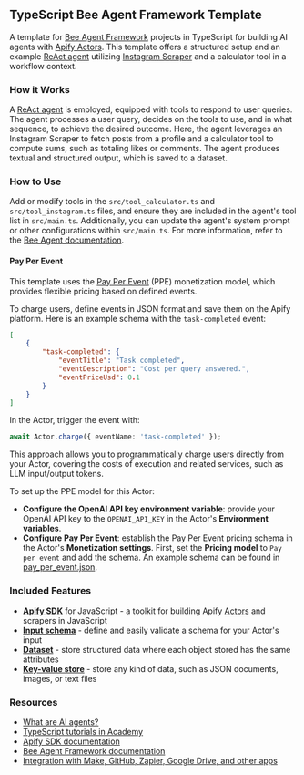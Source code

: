 ## TypeScript Bee Agent Framework Template

A template for [Bee Agent Framework](https://i-am-bee.github.io/bee-agent-framework/#/) projects in TypeScript for building AI agents with [Apify Actors](https://apify.com/actors). This template offers a structured setup and an example [ReAct agent](https://react-lm.github.io/) utilizing [Instagram Scraper](https://apify.com/apify/instagram-scraper) and a calculator tool in a workflow context.

### How it Works

A [ReAct agent](https://react-lm.github.io/) is employed, equipped with tools to respond to user queries. The agent processes a user query, decides on the tools to use, and in what sequence, to achieve the desired outcome. Here, the agent leverages an Instagram Scraper to fetch posts from a profile and a calculator tool to compute sums, such as totaling likes or comments. The agent produces textual and structured output, which is saved to a dataset.

### How to Use

Add or modify tools in the `src/tool_calculator.ts` and `src/tool_instagram.ts` files, and ensure they are included in the agent's tool list in `src/main.ts`. Additionally, you can update the agent's system prompt or other configurations within `src/main.ts`. For more information, refer to the [Bee Agent documentation](https://i-am-bee.github.io/bee-agent-framework/#/agents?id=bee-agent).

#### Pay Per Event

This template uses the [Pay Per Event](https://docs.apify.com/platform/actors/publishing/monetize#pay-per-event-pricing-model) (PPE) monetization model, which provides flexible pricing based on defined events.

To charge users, define events in JSON format and save them on the Apify platform. Here is an example schema with the `task-completed` event:

```json
[
    {
        "task-completed": {
            "eventTitle": "Task completed",
            "eventDescription": "Cost per query answered.",
            "eventPriceUsd": 0.1
        }
    }
]
```

In the Actor, trigger the event with:

```typescript
await Actor.charge({ eventName: 'task-completed' });
```

This approach allows you to programmatically charge users directly from your Actor, covering the costs of execution and related services, such as LLM input/output tokens.

To set up the PPE model for this Actor:
- **Configure the OpenAI API key environment variable**: provide your OpenAI API key to the `OPENAI_API_KEY` in the Actor's **Environment variables**.
- **Configure Pay Per Event**: establish the Pay Per Event pricing schema in the Actor's **Monetization settings**. First, set the **Pricing model** to `Pay per event` and add the schema. An example schema can be found in [pay_per_event.json](.actor/pay_per_event.json).

### Included Features

- **[Apify SDK](https://docs.apify.com/sdk/js/)** for JavaScript - a toolkit for building Apify [Actors](https://apify.com/actors) and scrapers in JavaScript
- **[Input schema](https://docs.apify.com/platform/actors/development/input-schema)** - define and easily validate a schema for your Actor's input
- **[Dataset](https://docs.apify.com/sdk/js/docs/guides/result-storage#dataset)** - store structured data where each object stored has the same attributes
- **[Key-value store](https://docs.apify.com/platform/storage/key-value-store)** - store any kind of data, such as JSON documents, images, or text files

### Resources

- [What are AI agents?](https://blog.apify.com/what-are-ai-agents/)
- [TypeScript tutorials in Academy](https://docs.apify.com/academy/node-js)
- [Apify SDK documentation](https://docs.apify.com/sdk/js/)
- [Bee Agent Framework documentation](https://i-am-bee.github.io/bee-agent-framework/#/)
- [Integration with Make, GitHub, Zapier, Google Drive, and other apps](https://apify.com/integrations)
